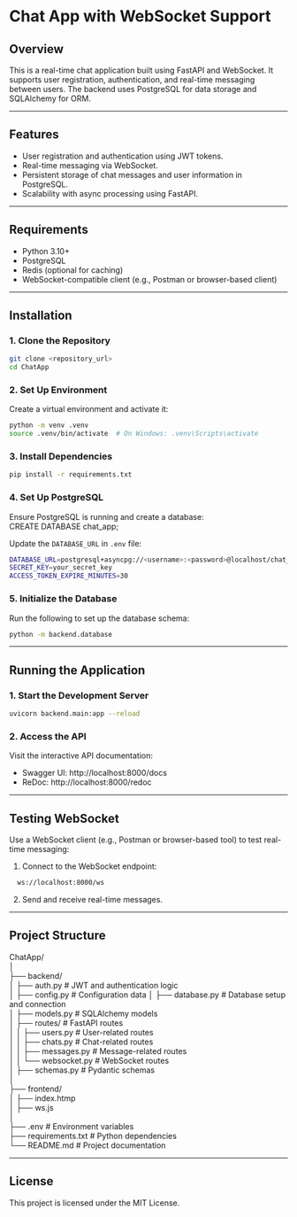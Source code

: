 # Chat App with WebSocket Support

## Overview
This is a real-time chat application built using FastAPI and WebSocket. It supports user registration, authentication, and real-time messaging between users. The backend uses PostgreSQL for data storage and SQLAlchemy for ORM.

---

## Features
- User registration and authentication using JWT tokens.
- Real-time messaging via WebSocket.
- Persistent storage of chat messages and user information in PostgreSQL.
- Scalability with async processing using FastAPI.

---

## Requirements
- Python 3.10+
- PostgreSQL
- Redis (optional for caching)
- WebSocket-compatible client (e.g., Postman or browser-based client)

---

## Installation

### 1. Clone the Repository
```bash
git clone <repository_url>
cd ChatApp
```

### 2. Set Up Environment
Create a virtual environment and activate it:  
```bash
python -m venv .venv
source .venv/bin/activate  # On Windows: .venv\Scripts\activate
```

### 3. Install Dependencies
```bash
pip install -r requirements.txt
```

### 4. Set Up PostgreSQL
Ensure PostgreSQL is running and create a database:  
CREATE DATABASE chat_app;  

Update the `DATABASE_URL` in `.env` file:  
```bash
DATABASE_URL=postgresql+asyncpg://<username>:<password>@localhost/chat_app
SECRET_KEY=your_secret_key
ACCESS_TOKEN_EXPIRE_MINUTES=30
```

### 5. Initialize the Database
Run the following to set up the database schema:  
```bash
python -m backend.database
```

---

## Running the Application

### 1. Start the Development Server
```bash
uvicorn backend.main:app --reload
``` 

### 2. Access the API
Visit the interactive API documentation:  
- Swagger UI: http://localhost:8000/docs  
- ReDoc: http://localhost:8000/redoc  

---

## Testing WebSocket
Use a WebSocket client (e.g., Postman or browser-based tool) to test real-time messaging:  
1. Connect to the WebSocket endpoint:
 ```bash
   ws://localhost:8000/ws
```
2. Send and receive real-time messages.  

---

## Project Structure
ChatApp/  
│  
├── backend/  
│   ├── auth.py                # JWT and authentication logic  
│   ├── config.py              # Configuration data
│   ├── database.py            # Database setup and connection  
│   ├── models.py              # SQLAlchemy models  
│   ├── routes/                # FastAPI routes  
│   │   ├── users.py           # User-related routes  
│   │   ├── chats.py           # Chat-related routes  
│   │   ├── messages.py        # Message-related routes  
│   │   └── websocket.py       # WebSocket routes  
│   ├── schemas.py             # Pydantic schemas  
│  
├── frontend/  
│   ├── index.htmp                
│   ├── ws.js           
│  
├── .env                       # Environment variables  
├── requirements.txt           # Python dependencies  
└── README.md                  # Project documentation  

---

## License
This project is licensed under the MIT License.
